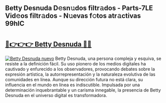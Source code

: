 ## Betty Desnuda D𝚎sn𝚞dos filtr𝚊dos - Parts-7LE Vid𝚎os filtr𝚊dos - N𝚞evas f𝚘tos atr𝚊ctivas 99hIC

# <h2><a href="http://mbe5cch.tromn.icu/?c=Betty+Desnuda">🔗👉👉👉 Betty Desnuda 🔗🔗</a></h2>

[![Betty Desnuda nuevo](https://i.imgur.com/pEAQMta.gif)](http://mbe5cch.tromn.icu/?c=Betty+Desnuda)
Betty Desnuda, una persona compleja y esquiva, se resiste a la definición fácil. Su uso pionero de los medios digitales ha cautivado y enfurecido a los observadores, provocando debates sobre la expresión artística, la autorrepresentación y la naturaleza evolutiva de las comunidades en línea. Aunque su dirección futura no está clara, su influencia en el mundo en línea es indiscutible. Impulsada por una determinación inquebrantable y un carisma innegable, la presencia de Betty Desnuda en el universo digital es transformadora.

